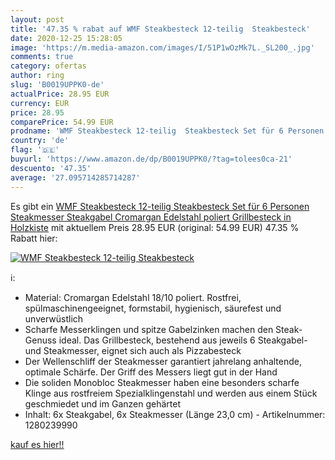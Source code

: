 ```yaml
---
layout: post
title: '47.35 % rabat auf WMF Steakbesteck 12-teilig  Steakbesteck'
date: 2020-12-25 15:28:05
image: 'https://m.media-amazon.com/images/I/51P1wOzMk7L._SL200_.jpg'
comments: true
category: ofertas
author: ring
slug: 'B0019UPPK0-de'
actualPrice: 28.95 EUR
currency: EUR
price: 28.95
comparePrice: 54.99 EUR
prodname: 'WMF Steakbesteck 12-teilig  Steakbesteck Set für 6 Personen  Steakmesser  Steakgabel  Cromargan Edelstahl poliert  Grillbesteck in Holzkiste'
country: 'de'
flag: '🇩🇪'
buyurl: 'https://www.amazon.de/dp/B0019UPPK0/?tag=tolees0ca-21'
descuento: '47.35'
average: '27.095714285714287'
---
```


Es gibt ein [WMF Steakbesteck 12-teilig  Steakbesteck Set für 6 Personen  Steakmesser  Steakgabel  Cromargan Edelstahl poliert  Grillbesteck in Holzkiste](https://www.amazon.de/dp/B0019UPPK0/?tag=tolees0ca-21) mit aktuellem Preis 28.95 EUR (original: 54.99 EUR) 47.35 % Rabatt hier:

[![WMF Steakbesteck 12-teilig  Steakbesteck](https://m.media-amazon.com/images/I/51P1wOzMk7L._SL200_.jpg)](https://www.amazon.de/dp/B0019UPPK0/?tag=tolees0ca-21)

ℹ️:

- Material: Cromargan Edelstahl 18/10 poliert. Rostfrei, spülmaschinengeeignet, formstabil, hygienisch, säurefest und unverwüstlich
- Scharfe Messerklingen und spitze Gabelzinken machen den Steak-Genuss ideal. Das Grillbesteck, bestehend aus jeweils 6 Steakgabel- und Steakmesser, eignet sich auch als Pizzabesteck
- Der Wellenschliff der Steakmesser garantiert jahrelang anhaltende, optimale Schärfe. Der Griff des Messers liegt gut in der Hand
- Die soliden Monobloc Steakmesser haben eine besonders scharfe Klinge aus rostfreiem Spezialklingenstahl und werden aus einem Stück geschmiedet und im Ganzen gehärtet
- Inhalt: 6x Steakgabel, 6x Steakmesser (Länge 23,0 cm) - Artikelnummer: 1280239990

[kauf es hier!!](https://www.amazon.de/dp/B0019UPPK0/?tag=tolees0ca-21)
